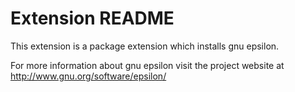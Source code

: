 # Extension README

This extension is a package extension which installs gnu epsilon.

For more information about gnu epsilon visit the project website at
http://www.gnu.org/software/epsilon/

